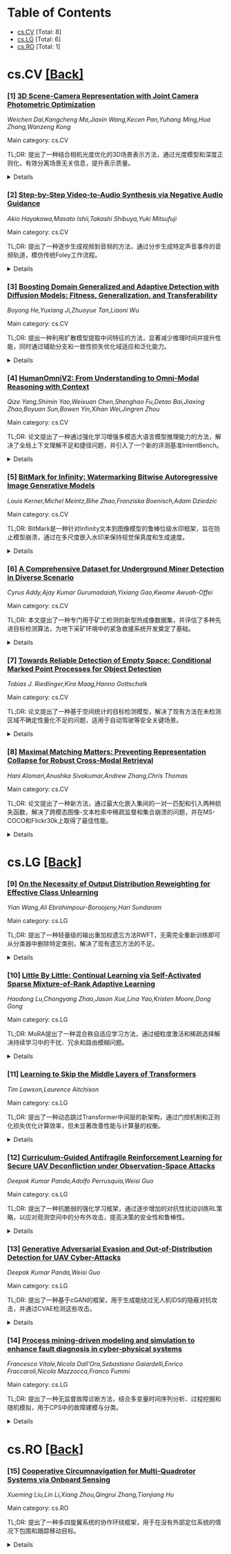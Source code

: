 <div id=toc></div>

# Table of Contents

- [cs.CV](#cs.CV) [Total: 8]
- [cs.LG](#cs.LG) [Total: 6]
- [cs.RO](#cs.RO) [Total: 1]


<div id='cs.CV'></div>

# cs.CV [[Back]](#toc)

### [1] [3D Scene-Camera Representation with Joint Camera Photometric Optimization](https://arxiv.org/abs/2506.20979)
*Weichen Dai,Kangcheng Ma,Jiaxin Wang,Kecen Pan,Yuhang Ming,Hua Zhang,Wanzeng Kong*

Main category: cs.CV

TL;DR: 提出了一种结合相机光度优化的3D场景表示方法，通过光度模型和深度正则化，有效分离场景无关信息，提升表示质量。


<details>
  <summary>Details</summary>
Motivation: 相机成像中的光度失真会降低图像质量，进而影响3D场景表示的准确性。需要一种方法分离场景无关信息。

Method: 提出完整光度模型和相机表示，联合优化相机参数，引入深度正则化防止拟合无关信息。

Result: 实验表明，该方法在成像退化条件下仍能生成高质量的3D场景表示。

Conclusion: 结合相机光度优化的方法能有效提升3D场景表示的质量和鲁棒性。

Abstract: Representing scenes from multi-view images is a crucial task in computer
vision with extensive applications. However, inherent photometric distortions
in the camera imaging can significantly degrade image quality. Without
accounting for these distortions, the 3D scene representation may inadvertently
incorporate erroneous information unrelated to the scene, diminishing the
quality of the representation. In this paper, we propose a novel 3D
scene-camera representation with joint camera photometric optimization. By
introducing internal and external photometric model, we propose a full
photometric model and corresponding camera representation. Based on
simultaneously optimizing the parameters of the camera representation, the
proposed method effectively separates scene-unrelated information from the 3D
scene representation. Additionally, during the optimization of the photometric
parameters, we introduce a depth regularization to prevent the 3D scene
representation from fitting scene-unrelated information. By incorporating the
camera model as part of the mapping process, the proposed method constructs a
complete map that includes both the scene radiance field and the camera
photometric model. Experimental results demonstrate that the proposed method
can achieve high-quality 3D scene representations, even under conditions of
imaging degradation, such as vignetting and dirt.

</details>


### [2] [Step-by-Step Video-to-Audio Synthesis via Negative Audio Guidance](https://arxiv.org/abs/2506.20995)
*Akio Hayakawa,Masato Ishii,Takashi Shibuya,Yuki Mitsufuji*

Main category: cs.CV

TL;DR: 提出了一种逐步生成视频到音频的方法，通过分步生成特定声音事件的音频轨道，模仿传统Foley工作流程。


<details>
  <summary>Details</summary>
Motivation: 旨在全面捕捉视频中所有声音事件，提升合成音频的质量。

Method: 采用分步视频到音频合成任务，基于目标文本提示和先前生成的音频轨道进行引导生成，无需专用配对数据集。

Result: 实验表明，该方法能为单个视频生成多个语义不同的音频轨道，合成音频质量优于现有基线。

Conclusion: 该方法通过分步生成和引导合成，显著提升了视频到音频生成的质量和多样性。

Abstract: We propose a novel step-by-step video-to-audio generation method that
sequentially produces individual audio tracks, each corresponding to a specific
sound event in the video. Our approach mirrors traditional Foley workflows,
aiming to capture all sound events induced by a given video comprehensively.
Each generation step is formulated as a guided video-to-audio synthesis task,
conditioned on a target text prompt and previously generated audio tracks. This
design is inspired by the idea of concept negation from prior compositional
generation frameworks. To enable this guided generation, we introduce a
training framework that leverages pre-trained video-to-audio models and
eliminates the need for specialized paired datasets, allowing training on more
accessible data. Experimental results demonstrate that our method generates
multiple semantically distinct audio tracks for a single input video, leading
to higher-quality composite audio synthesis than existing baselines.

</details>


### [3] [Boosting Domain Generalized and Adaptive Detection with Diffusion Models: Fitness, Generalization, and Transferability](https://arxiv.org/abs/2506.21042)
*Boyong He,Yuxiang Ji,Zhuoyue Tan,Liaoni Wu*

Main category: cs.CV

TL;DR: 提出一种利用扩散模型提取中间特征的方法，显著减少推理时间并提升性能，同时通过辅助分支和一致性损失优化域适应和泛化能力。


<details>
  <summary>Details</summary>
Motivation: 解决检测器因训练与测试数据域差异导致的性能下降问题，并克服现有扩散模型方法的高推理成本和未充分利用其能力的问题。

Method: 从单步扩散过程中提取中间特征，构建对象中心辅助分支，应用一致性损失对齐分支，并通过特征和目标对齐提升跨域检测性能。

Result: 在3个域适应和5个域泛化基准上取得竞争性结果，并在COCO泛化基准上表现出显著优势。

Conclusion: 展示了扩散模型在域泛化和自适应检测任务中的优越性，为跨域视觉感知任务提供了有价值的见解。

Abstract: Detectors often suffer from performance drop due to domain gap between
training and testing data. Recent methods explore diffusion models applied to
domain generalization (DG) and adaptation (DA) tasks, but still struggle with
large inference costs and have not yet fully leveraged the capabilities of
diffusion models. We propose to tackle these problems by extracting
intermediate features from a single-step diffusion process, improving feature
collection and fusion to reduce inference time by 75% while enhancing
performance on source domains (i.e., Fitness). Then, we construct an
object-centered auxiliary branch by applying box-masked images with class
prompts to extract robust and domain-invariant features that focus on object.
We also apply consistency loss to align the auxiliary and ordinary branch,
balancing fitness and generalization while preventing overfitting and improving
performance on target domains (i.e., Generalization). Furthermore, within a
unified framework, standard detectors are guided by diffusion detectors through
feature-level and object-level alignment on source domains (for DG) and
unlabeled target domains (for DA), thereby improving cross-domain detection
performance (i.e., Transferability). Our method achieves competitive results on
3 DA benchmarks and 5 DG benchmarks. Additionally, experiments on COCO
generalization benchmark demonstrate that our method maintains significant
advantages and show remarkable efficiency in large domain shifts and low-data
scenarios. Our work shows the superiority of applying diffusion models to
domain generalized and adaptive detection tasks and offers valuable insights
for visual perception tasks across diverse domains. The code is available at
\href{https://github.com/heboyong/Fitness-Generalization-Transferability}{Fitness-Generalization-Transferability}.

</details>


### [4] [HumanOmniV2: From Understanding to Omni-Modal Reasoning with Context](https://arxiv.org/abs/2506.21277)
*Qize Yang,Shimin Yao,Weixuan Chen,Shenghao Fu,Detao Bai,Jiaxing Zhao,Boyuan Sun,Bowen Yin,Xihan Wei,Jingren Zhou*

Main category: cs.CV

TL;DR: 论文提出了一种通过强化学习增强多模态大语言模型推理能力的方法，解决了全局上下文理解不足和捷径问题，并引入了一个新的评测基准IntentBench。


<details>
  <summary>Details</summary>
Motivation: 多模态大语言模型在理解人类意图时存在全局上下文理解不足和捷径问题，导致推理错误或忽略关键信息。

Method: 通过强化学习实现多模态推理，引入上下文奖励、格式奖励、准确性奖励和逻辑奖励，确保模型全面理解多模态信息。

Result: 所提方法在多个全模态评测基准上表现优于其他开源模型。

Conclusion: 强化学习结合多模态奖励机制能有效提升模型的推理能力和全局理解能力。

Abstract: With the rapid evolution of multimodal large language models, the capacity to
deeply understand and interpret human intentions has emerged as a critical
capability, which demands detailed and thoughtful reasoning. In recent studies,
Reinforcement Learning (RL) has demonstrated potential in enhancing the
reasoning capabilities of Large Language Models (LLMs). Nonetheless, the
challenges associated with adapting RL to multimodal data and formats remain
largely unaddressed. In this paper, we identify two issues in existing
multimodal reasoning models: insufficient global context understanding and
shortcut problems. Insufficient context understanding can happen when a model
misinterprets multimodal context, resulting in incorrect answers. The shortcut
problem occurs when the model overlooks crucial clues in multimodal inputs,
directly addressing the query without considering the multimodal information.
To tackle these issues, we emphasize the necessity for the model to reason with
a clear understanding of the global context within multimodal inputs. This
global context understanding can effectively prevent the model from overlooking
key multimodal cues and ensure a thorough reasoning process. To ensure the
accurate interpretation of multimodal context information, we implement a
context reward judged by a large language model, alongside format and accuracy
rewards. Additionally, to improve complex reasoning capability, we employ the
LLM to assess the logical reward, determining whether the reasoning process
successfully integrates multimodal information with logical methods. We also
introduce a reasoning omni-modal benchmark, IntentBench, aimed at evaluating
models in understanding complex human intentions and emotions. Our proposed
method demonstrates advanced performance across multiple omni-modal benchmarks
compared to other open-source omni-modal models.

</details>


### [5] [BitMark for Infinity: Watermarking Bitwise Autoregressive Image Generative Models](https://arxiv.org/abs/2506.21209)
*Louis Kerner,Michel Meintz,Bihe Zhao,Franziska Boenisch,Adam Dziedzic*

Main category: cs.CV

TL;DR: BitMark是一种针对Infinity文本到图像模型的鲁棒位级水印框架，旨在防止模型崩溃，通过在多尺度嵌入水印来保持视觉保真度和生成速度。


<details>
  <summary>Details</summary>
Motivation: 随着生成模型输出在互联网上的广泛传播，这些内容可能被重新用于训练同一模型，导致模型性能逐渐退化（模型崩溃）。水印技术可以识别生成内容，从而缓解这一问题。

Method: BitMark在Infinity的图像生成过程中，直接在令牌流的位级别嵌入水印，覆盖多个分辨率，同时保持视觉质量和生成速度。

Result: BitMark的水印具有高放射性，即使生成的图像被用于训练其他模型，水印仍可检测到。此外，水印对多种去除技术具有鲁棒性。

Conclusion: BitMark为图像生成模型提供了一种可靠的方法，通过检测生成内容来防止模型崩溃。

Abstract: State-of-the-art text-to-image models like Infinity generate photorealistic
images at an unprecedented speed. These models operate in a bitwise
autoregressive manner over a discrete set of tokens that is practically
infinite in size. However, their impressive generative power comes with a
growing risk: as their outputs increasingly populate the Internet, they are
likely to be scraped and reused as training data-potentially by the very same
models. This phenomenon has been shown to lead to model collapse, where
repeated training on generated content, especially from the models' own
previous versions, causes a gradual degradation in performance. A promising
mitigation strategy is watermarking, which embeds human-imperceptible yet
detectable signals into generated images-enabling the identification of
generated content. In this work, we introduce BitMark, a robust bitwise
watermarking framework for Infinity. Our method embeds a watermark directly at
the bit level of the token stream across multiple scales (also referred to as
resolutions) during Infinity's image generation process. Our bitwise watermark
subtly influences the bits to preserve visual fidelity and generation speed
while remaining robust against a spectrum of removal techniques. Furthermore,
it exhibits high radioactivity, i.e., when watermarked generated images are
used to train another image generative model, this second model's outputs will
also carry the watermark. The radioactive traces remain detectable even when
only fine-tuning diffusion or image autoregressive models on images watermarked
with our BitMark. Overall, our approach provides a principled step toward
preventing model collapse in image generative models by enabling reliable
detection of generated outputs.

</details>


### [6] [A Comprehensive Dataset for Underground Miner Detection in Diverse Scenario](https://arxiv.org/abs/2506.21451)
*Cyrus Addy,Ajay Kumar Gurumadaiah,Yixiang Gao,Kwame Awuah-Offei*

Main category: cs.CV

TL;DR: 本文提出了一种专门用于矿工检测的新型热成像数据集，并评估了多种先进目标检测算法，为地下采矿环境中的紧急救援系统开发奠定了基础。


<details>
  <summary>Details</summary>
Motivation: 地下采矿作业面临重大安全挑战，矿工检测能力对机器人辅助搜救至关重要，但目前缺乏适用于该环境的全面训练数据集。

Method: 通过系统采集各种采矿活动和场景的热成像数据，创建了一个鲁棒的数据集，并评估了YOLOv8、YOLOv10、YOLO11和RT-DETR等算法的性能。

Result: 研究证明了热成像用于矿工检测的可行性，并为未来关键安全应用的研究奠定了基础。

Conclusion: 该数据集是开发可靠热成像矿工检测系统的重要第一步，未来可应用于实际紧急情况。

Abstract: Underground mining operations face significant safety challenges that make
emergency response capabilities crucial. While robots have shown promise in
assisting with search and rescue operations, their effectiveness depends on
reliable miner detection capabilities. Deep learning algorithms offer potential
solutions for automated miner detection, but require comprehensive training
datasets, which are currently lacking for underground mining environments. This
paper presents a novel thermal imaging dataset specifically designed to enable
the development and validation of miner detection systems for potential
emergency applications. We systematically captured thermal imagery of various
mining activities and scenarios to create a robust foundation for detection
algorithms. To establish baseline performance metrics, we evaluated several
state-of-the-art object detection algorithms including YOLOv8, YOLOv10, YOLO11,
and RT-DETR on our dataset. While not exhaustive of all possible emergency
situations, this dataset serves as a crucial first step toward developing
reliable thermal-based miner detection systems that could eventually be
deployed in real emergency scenarios. This work demonstrates the feasibility of
using thermal imaging for miner detection and establishes a foundation for
future research in this critical safety application.

</details>


### [7] [Towards Reliable Detection of Empty Space: Conditional Marked Point Processes for Object Detection](https://arxiv.org/abs/2506.21486)
*Tobias J. Riedlinger,Kira Maag,Hanno Gottschalk*

Main category: cs.CV

TL;DR: 论文提出了一种基于空间统计的目标检测模型，解决了现有方法在未检测区域不确定性量化不足的问题，适用于自动驾驶等安全关键场景。


<details>
  <summary>Details</summary>
Motivation: 现有目标检测和分割模型的置信度估计通常不准确，且无法量化未检测区域的不确定性，这在自动驾驶等应用中存在安全隐患。

Method: 提出了一种基于标记点过程的空间统计框架，将边界框数据建模为空间点事件的实现，并通过似然训练提供明确的置信度估计。

Result: 通过校准评估和性能测试验证了方法的有效性，能够准确量化区域是否可行驶（无物体）。

Conclusion: 该统计框架为不确定性量化提供了理论基础，提升了目标检测在安全关键应用中的可靠性。

Abstract: Deep neural networks have set the state-of-the-art in computer vision tasks
such as bounding box detection and semantic segmentation. Object detectors and
segmentation models assign confidence scores to predictions, reflecting the
model's uncertainty in object detection or pixel-wise classification. However,
these confidence estimates are often miscalibrated, as their architectures and
loss functions are tailored to task performance rather than probabilistic
foundation. Even with well calibrated predictions, object detectors fail to
quantify uncertainty outside detected bounding boxes, i.e., the model does not
make a probability assessment of whether an area without detected objects is
truly free of obstacles. This poses a safety risk in applications such as
automated driving, where uncertainty in empty areas remains unexplored. In this
work, we propose an object detection model grounded in spatial statistics.
Bounding box data matches realizations of a marked point process, commonly used
to describe the probabilistic occurrence of spatial point events identified as
bounding box centers, where marks are used to describe the spatial extension of
bounding boxes and classes. Our statistical framework enables a
likelihood-based training and provides well-defined confidence estimates for
whether a region is drivable, i.e., free of objects. We demonstrate the
effectiveness of our method through calibration assessments and evaluation of
performance.

</details>


### [8] [Maximal Matching Matters: Preventing Representation Collapse for Robust Cross-Modal Retrieval](https://arxiv.org/abs/2506.21538)
*Hani Alomari,Anushka Sivakumar,Andrew Zhang,Chris Thomas*

Main category: cs.CV

TL;DR: 论文提出了一种新方法，通过最大化嵌入集间的一对一匹配和引入两种损失函数，解决了跨模态图像-文本检索中稀疏监督和集合崩溃的问题，并在MS-COCO和Flickr30k上取得了最佳性能。


<details>
  <summary>Details</summary>
Motivation: 传统单向量嵌入方法难以捕捉跨模态的多样关联，而基于集合的方法虽能捕获更丰富关系，但仍面临稀疏监督和集合崩溃的挑战。

Method: 提出Maximal Pair Assignment Similarity优化嵌入集间的一对一匹配，并引入Global Discriminative Loss和Intra-Set Divergence Loss增强表示。

Result: 在MS-COCO和Flickr30k上实现了最先进的性能，无需依赖外部数据。

Conclusion: 新方法有效解决了集合表示的局限性，提升了跨模态检索的多样性和准确性。

Abstract: Cross-modal image-text retrieval is challenging because of the diverse
possible associations between content from different modalities. Traditional
methods learn a single-vector embedding to represent semantics of each sample,
but struggle to capture nuanced and diverse relationships that can exist across
modalities. Set-based approaches, which represent each sample with multiple
embeddings, offer a promising alternative, as they can capture richer and more
diverse relationships. In this paper, we show that, despite their promise,
these set-based representations continue to face issues including sparse
supervision and set collapse, which limits their effectiveness. To address
these challenges, we propose Maximal Pair Assignment Similarity to optimize
one-to-one matching between embedding sets which preserve semantic diversity
within the set. We also introduce two loss functions to further enhance the
representations: Global Discriminative Loss to enhance distinction among
embeddings, and Intra-Set Divergence Loss to prevent collapse within each set.
Our method achieves state-of-the-art performance on MS-COCO and Flickr30k
without relying on external data.

</details>


<div id='cs.LG'></div>

# cs.LG [[Back]](#toc)

### [9] [On the Necessity of Output Distribution Reweighting for Effective Class Unlearning](https://arxiv.org/abs/2506.20893)
*Yian Wang,Ali Ebrahimpour-Boroojeny,Hari Sundaram*

Main category: cs.LG

TL;DR: 提出了一种轻量级的输出重加权遗忘方法RWFT，无需完全重新训练即可从分类器中删除特定类别，解决了现有遗忘方法的不足。


<details>
  <summary>Details</summary>
Motivation: 强制执行用户删除权利和减少有害或偏见预测的需求，避免完全重新训练的高成本。

Method: 通过重新分配遗忘类别的预测概率质量，设计了一种对MIA-NN攻击鲁棒的方法，并引入基于总变差距离的新度量标准。

Result: 实验表明，RWFT在现有评估指标和新提出的TV距离指标上均优于现有方法，分别提升了2.79%和111.45%。

Conclusion: RWFT是一种高效且安全的遗忘方法，能够在不完全重新训练的情况下达到与重新训练相当的效果。

Abstract: In this work, we introduce an output-reweighting unlearning method, RWFT, a
lightweight technique that erases an entire class from a trained classifier
without full retraining. Forgetting specific classes from trained models is
essential for enforcing user deletion rights and mitigating harmful or biased
predictions. The full retraining is costly and existing unlearning methods fail
to replicate the behavior of the retrained models when predicting samples from
the unlearned class. We prove this failure by designing a variant of membership
inference attacks, MIA-NN that successfully reveals the unlearned class for any
of these methods. We propose a simple redistribution of the probability mass
for the prediction on the samples in the forgotten class which is robust to
MIA-NN. We also introduce a new metric based on the total variation (TV)
distance of the prediction probabilities to quantify residual leakage to
prevent future methods from susceptibility to the new attack. Through extensive
experiments with state of the art baselines in machine unlearning, we show that
our approach matches the results of full retraining in both metrics used for
evaluation by prior work and the new metric we propose in this work. Compare to
state-of-the-art methods, we gain 2.79% in previously used metrics and 111.45%
in our new TV-based metric over the best existing method.

</details>


### [10] [Little By Little: Continual Learning via Self-Activated Sparse Mixture-of-Rank Adaptive Learning](https://arxiv.org/abs/2506.21035)
*Haodong Lu,Chongyang Zhao,Jason Xue,Lina Yao,Kristen Moore,Dong Gong*

Main category: cs.LG

TL;DR: MoRA提出了一种混合秩自适应学习方法，通过细粒度激活和稀疏选择解决持续学习中的干扰、冗余和路由模糊问题。


<details>
  <summary>Details</summary>
Motivation: 解决持续学习中预训练模型的灾难性遗忘和任务干扰问题，特别是现有LoRA-based MoE方法中的干扰、冗余和路由模糊。

Method: MoRA将每个秩-r更新分解为r个秩-1组件，作为独立专家，通过中间激活推断相关性，并结合秩剪枝和激活预算，自适应选择稀疏混合的秩。

Result: 在CLIP和LLMs的持续学习任务中，MoRA显著提升了持续学习效果，减少了遗忘并改善了泛化能力。

Conclusion: MoRA通过细粒度专家混合和自适应选择，有效解决了持续学习中的干扰和冗余问题，提升了模型性能。

Abstract: Continual learning (CL) with large pre-trained models is challenged by
catastrophic forgetting and task interference. Existing LoRA-based
Mixture-of-Experts (MoE) approaches mitigate forgetting by assigning and
freezing task-specific adapters, but suffer from interference, redundancy, and
ambiguous routing due to coarse adapter-level selection. However, this design
introduces three key challenges: 1) Interference: Activating full LoRA experts
per input leads to subspace interference and prevents selective reuse of useful
components across tasks. 2) Redundancy: Newly added experts often duplicate or
contradict existing knowledge due to unnecessary activation of unrelated ranks
and insufficient reuse of relevant ones. 3) Ambiguity: Overlapping features
across tasks confuse the router, resulting in unstable expert assignments. As
more experts accumulate, earlier task routing degrades, accelerating
forgetting. We propose MoRA, a Mixture-of-Rank Adaptive learning approach with
self-activated and sparse rank activation for CL. Unlike mixing multiple
low-rank matrices, MoRA decomposes each rank-r update into r rank-1 components,
each treated as an independent expert, enabling fine-grained mixture of rank-1
expert utilization while mitigating interference and redundancy. To avoid
ambiguous routing, we propose that each rank-1 expert can infer its own
relevance via intermediate activations. Coupled with our proposed rank pruning
and activation budgets, MoRA adaptively selects a sparse mixture of ranks per
input. We validate MoRA on continual learning tasks with CLIP and large
language models (LLMs), analyzing both in-domain learning and out-of-domain
forgetting/generalization during fine-tuning. MoRA shows significant
effectiveness on enhancing CL with PTMs, and improving generalization while
mitigating forgetting.

</details>


### [11] [Learning to Skip the Middle Layers of Transformers](https://arxiv.org/abs/2506.21103)
*Tim Lawson,Laurence Aitchison*

Main category: cs.LG

TL;DR: 提出了一种动态跳过Transformer中间层的新架构，通过门控机制和正则化损失优化计算效率，但未显著改善性能与计算量的权衡。


<details>
  <summary>Details</summary>
Motivation: 基于中间层冗余性和早期层信息聚合的观察，旨在通过动态跳过中间层减少计算需求。

Method: 采用门控机制动态跳过中间层，结合门控注意力机制和正则化损失控制残差范数和门稀疏性。

Result: 在研究的规模下，未能显著改善验证交叉熵与FLOPs的权衡。

Conclusion: 方法未达到预期效果，但代码已开源供进一步研究。

Abstract: Conditional computation is a popular strategy to make Transformers more
efficient. Existing methods often target individual modules (e.g.,
mixture-of-experts layers) or skip layers independently of one another.
However, interpretability research has demonstrated that the middle layers of
Transformers exhibit greater redundancy, and that early layers aggregate
information into token positions. Guided by these insights, we propose a novel
architecture that dynamically skips a variable number of layers from the middle
outward. In particular, a learned gating mechanism determines whether to bypass
a symmetric span of central blocks based on the input, and a gated attention
mechanism prevents subsequent tokens from attending to skipped token positions.
Residual norms are controlled with a 'sandwich' or 'perilayernorm' scheme and
gate sparsity with an adaptive regularization loss. We had aimed to reduce
compute requirements for 'simpler' tokens and potentially foster an emergent
multi-level representational hierarchy but, at the scales investigated, our
approach does not achieve improvements in the trade-off between validation
cross-entropy and estimated FLOPs compared to dense baselines with fewer
layers. We release our code at https://github.com/tim-lawson/skip-middle.

</details>


### [12] [Curriculum-Guided Antifragile Reinforcement Learning for Secure UAV Deconfliction under Observation-Space Attacks](https://arxiv.org/abs/2506.21129)
*Deepak Kumar Panda,Adolfo Perrusquia,Weisi Guo*

Main category: cs.LG

TL;DR: 提出了一种抗脆弱的强化学习框架，通过逐步增加的对抗性扰动训练RL策略，以应对观测空间中的分布外攻击，提高决策的安全性和鲁棒性。


<details>
  <summary>Details</summary>
Motivation: 在安全关键系统中，RL策略易受观测空间的分布外对抗攻击影响，导致决策不安全或次优，因此需要一种抗脆弱的方法来适应和抵御这些攻击。

Method: 框架引入模拟攻击者逐步增加观测空间的扰动，通过Wasserstein距离最小化迭代对齐专家指导的批评器，确保价值函数的稳定性。

Result: 在无人机避障场景中，抗脆弱策略在PGD和GPS欺骗攻击下表现优于标准RL和鲁棒RL基线，累积奖励提高15%，冲突事件减少30%。

Conclusion: 抗脆弱强化学习在动态威胁环境中具有理论和实践可行性，能够实现更安全和弹性的决策。

Abstract: Reinforcement learning (RL) policies deployed in safety-critical systems,
such as unmanned aerial vehicle (UAV) navigation in dynamic airspace, are
vulnerable to out-ofdistribution (OOD) adversarial attacks in the observation
space. These attacks induce distributional shifts that significantly degrade
value estimation, leading to unsafe or suboptimal decision making rendering the
existing policy fragile. To address this vulnerability, we propose an
antifragile RL framework designed to adapt against curriculum of incremental
adversarial perturbations. The framework introduces a simulated attacker which
incrementally increases the strength of observation-space perturbations which
enables the RL agent to adapt and generalize across a wider range of OOD
observations and anticipate previously unseen attacks. We begin with a
theoretical characterization of fragility, formally defining catastrophic
forgetting as a monotonic divergence in value function distributions with
increasing perturbation strength. Building on this, we define antifragility as
the boundedness of such value shifts and derive adaptation conditions under
which forgetting is stabilized. Our method enforces these bounds through
iterative expert-guided critic alignment using Wasserstein distance
minimization across incrementally perturbed observations. We empirically
evaluate the approach in a UAV deconfliction scenario involving dynamic 3D
obstacles. Results show that the antifragile policy consistently outperforms
standard and robust RL baselines when subjected to both projected gradient
descent (PGD) and GPS spoofing attacks, achieving up to 15% higher cumulative
reward and over 30% fewer conflict events. These findings demonstrate the
practical and theoretical viability of antifragile reinforcement learning for
secure and resilient decision-making in environments with evolving threat
scenarios.

</details>


### [13] [Generative Adversarial Evasion and Out-of-Distribution Detection for UAV Cyber-Attacks](https://arxiv.org/abs/2506.21142)
*Deepak Kumar Panda,Weisi Guo*

Main category: cs.LG

TL;DR: 提出了一种基于cGAN的框架，用于生成能绕过无人机IDS的隐蔽对抗攻击，并通过CVAE检测这些攻击。


<details>
  <summary>Details</summary>
Motivation: 传统OOD检测方法难以区分隐蔽对抗攻击与真实OOD事件，导致IDS易受攻击。

Method: 设计了一个多类IDS分类器，使用cGAN生成对抗样本，并通过CVAE检测这些样本。

Result: CVAE在检测隐蔽对抗攻击方面显著优于传统方法。

Conclusion: 强调高级概率建模对提升IDS对抗生成模型攻击能力的重要性。

Abstract: The growing integration of UAVs into civilian airspace underscores the need
for resilient and intelligent intrusion detection systems (IDS), as traditional
anomaly detection methods often fail to identify novel threats. A common
approach treats unfamiliar attacks as out-of-distribution (OOD) samples;
however, this leaves systems vulnerable when mitigation is inadequate.
Moreover, conventional OOD detectors struggle to distinguish stealthy
adversarial attacks from genuine OOD events. This paper introduces a
conditional generative adversarial network (cGAN)-based framework for crafting
stealthy adversarial attacks that evade IDS mechanisms. We first design a
robust multi-class IDS classifier trained on benign UAV telemetry and known
cyber-attacks, including Denial of Service (DoS), false data injection (FDI),
man-in-the-middle (MiTM), and replay attacks. Using this classifier, our cGAN
perturbs known attacks to generate adversarial samples that misclassify as
benign while retaining statistical resemblance to OOD distributions. These
adversarial samples are iteratively refined to achieve high stealth and success
rates. To detect such perturbations, we implement a conditional variational
autoencoder (CVAE), leveraging negative log-likelihood to separate adversarial
inputs from authentic OOD samples. Comparative evaluation shows that CVAE-based
regret scores significantly outperform traditional Mahalanobis distance-based
detectors in identifying stealthy adversarial threats. Our findings emphasize
the importance of advanced probabilistic modeling to strengthen IDS
capabilities against adaptive, generative-model-based cyber intrusions.

</details>


### [14] [Process mining-driven modeling and simulation to enhance fault diagnosis in cyber-physical systems](https://arxiv.org/abs/2506.21502)
*Francesco Vitale,Nicola Dall'Ora,Sebastiano Gaiardelli,Enrico Fraccaroli,Nicola Mazzocca,Franco Fummi*

Main category: cs.LG

TL;DR: 提出了一种无监督故障诊断方法，结合多变量时间序列分析、过程挖掘和随机模拟，用于CPS中的故障建模与分类。


<details>
  <summary>Details</summary>
Motivation: 解决手动建模故障行为时对领域知识的高依赖性和模型复杂性高的问题。

Method: 通过多变量时间序列分析检测异常，转化为事件日志，利用过程挖掘提取可解释模型，结合随机模拟增强根因分析。

Result: 在Robotic Arm Dataset上验证了方法的有效性，能够建模、模拟和分类故障行为。

Conclusion: 该方法支持构建全面的故障字典，有助于预测性维护和工业环境中的数字孪生开发。

Abstract: Fault diagnosis in Cyber-Physical Systems (CPSs) is essential for ensuring
system dependability and operational efficiency by accurately detecting
anomalies and identifying their root causes. However, the manual modeling of
faulty behaviors often demands extensive domain expertise and produces models
that are complex, error-prone, and difficult to interpret. To address this
challenge, we present a novel unsupervised fault diagnosis methodology that
integrates collective anomaly detection in multivariate time series, process
mining, and stochastic simulation. Initially, collective anomalies are detected
from low-level sensor data using multivariate time-series analysis. These
anomalies are then transformed into structured event logs, enabling the
discovery of interpretable process models through process mining. By
incorporating timing distributions into the extracted Petri nets, the approach
supports stochastic simulation of faulty behaviors, thereby enhancing root
cause analysis and behavioral understanding. The methodology is validated using
the Robotic Arm Dataset (RoAD), a widely recognized benchmark in smart
manufacturing. Experimental results demonstrate its effectiveness in modeling,
simulating, and classifying faulty behaviors in CPSs. This enables the creation
of comprehensive fault dictionaries that support predictive maintenance and the
development of digital twins for industrial environments.

</details>


<div id='cs.RO'></div>

# cs.RO [[Back]](#toc)

### [15] [Cooperative Circumnavigation for Multi-Quadrotor Systems via Onboard Sensing](https://arxiv.org/abs/2506.20954)
*Xueming Liu,Lin Li,Xiang Zhou,Qingrui Zhang,Tianjiang Hu*

Main category: cs.RO

TL;DR: 提出了一种多四旋翼系统的协作环绕框架，用于在没有外部定位系统的情况下包围和跟踪移动目标。


<details>
  <summary>Details</summary>
Motivation: 解决多四旋翼系统在视觉遮挡环境下对移动目标的协作环绕问题，提升定位和跟踪的鲁棒性。

Method: 采用异构感知策略和状态估计算法，开发了改进的卡尔曼滤波器和事件触发的分布式卡尔曼滤波器，结合振荡器自主编队策略。

Result: 室内外实验验证了框架在遮挡环境中的高效性，并展示了其故障容忍特性。

Conclusion: 该框架在搜索和救援等应用中具有潜在部署价值。

Abstract: A cooperative circumnavigation framework is proposed for multi-quadrotor
systems to enclose and track a moving target without reliance on external
localization systems. The distinct relationships between quadrotor-quadrotor
and quadrotor-target interactions are evaluated using a heterogeneous
perception strategy and corresponding state estimation algorithms. A modified
Kalman filter is developed to fuse visual-inertial odometry with range
measurements to enhance the accuracy of inter-quadrotor relative localization.
An event-triggered distributed Kalman filter is designed to achieve robust
target state estimation under visual occlusion by incorporating neighbor
measurements and estimated inter-quadrotor relative positions. Using the
estimation results, a cooperative circumnavigation controller is constructed,
leveraging an oscillator-based autonomous formation flight strategy. We conduct
extensive indoor and outdoor experiments to validate the efficiency of the
proposed circumnavigation framework in occluded environments. Furthermore, a
quadrotor failure experiment highlights the inherent fault tolerance property
of the proposed framework, underscoring its potential for deployment in
search-and-rescue operations.

</details>
